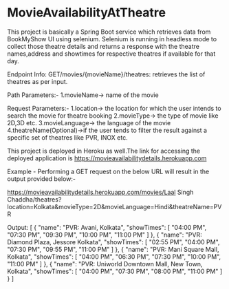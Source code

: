 # MovieAvailabilityAtTheatre
This project is basically a Spring Boot service which retrieves data from BookMyShow UI using selenium.
Selenium is running in headless mode to collect those theatre details and returns a response with the theatre names,address and showtimes for respective theatres if available for that day.

Endpoint Info:
GET/movies/{movieName}/theatres: retrieves the list of theatres as per input.

Path Parameters:-
1.movieName-> name of the movie

Request Parameters:-
1.location-> the location for which the user intends to search the movie for theatre booking
2.movieType-> the type of movie like 2D,3D etc.
3.movieLanguage-> the language of the movie
4.theatreName(Optional)->if the user tends to filter the result against a specific set of theatres like PVR, INOX etc.

This project is deployed in Heroku as well.The link for accessing the deployed application is https://movieavailabilitydetails.herokuapp.com

Example -
Performing a GET request on the below URL will result in the output provided below:-

https://movieavailabilitydetails.herokuapp.com/movies/Laal Singh Chaddha/theatres?location=Kolkata&movieType=2D&movieLanguage=Hindi&theatreName=PVR

Output:
[
    {
        "name": "PVR: Avani, Kolkata",
        "showTimes": [
            "04:00 PM",
            "07:30 PM",
            "09:30 PM",
            "10:00 PM",
            "11:00 PM"
        ]
    },
    {
        "name": "PVR: Diamond Plaza, Jessore Kolkata",
        "showTimes": [
            "02:55 PM",
            "04:00 PM",
            "07:30 PM",
            "09:55 PM",
            "11:00 PM"
        ]
    },
    {
        "name": "PVR: Mani Square Mall, Kolkata",
        "showTimes": [
            "04:00 PM",
            "06:30 PM",
            "07:30 PM",
            "10:00 PM",
            "11:00 PM"
        ]
    },
    {
        "name": "PVR: Uniworld Downtown Mall, New Town, Kolkata",
        "showTimes": [
            "04:00 PM",
            "07:30 PM",
            "08:00 PM",
            "11:00 PM"
        ]
    }
]
